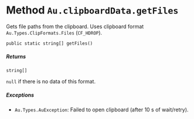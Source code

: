 # Method `Au.clipboardData.getFiles`

Gets file paths from the clipboard. Uses clipboard format `Au.Types.ClipFormats.Files` (`CF_HDROP`).

```
public static string[] getFiles()
```

##### Returns

`string[]`

`null` if there is no data of this format.

##### Exceptions

- `Au.Types.AuException`:
    Failed to open clipboard (after 10 s of wait/retry).